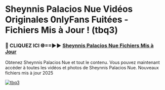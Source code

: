 # Sheynnis Palacios Nue Vidéos Originales 0nlyFans Fuitées - Fichiers Mis à Jour ! (tbq3)

<h3>🔴 CLIQUEZ ICI 🌐==►► <a href="https://tinyurl.com/2pmr4ezf" rel="nofollow">Sheynnis Palacios Nue Fichiers Mis à Jour</a></h3>

Obtenez Sheynnis Palacios Nue et tout le contenu. Vous pouvez maintenant accéder à toutes les vidéos et photos de Sheynnis Palacios Nue. Nouveaux fichiers mis à jour 2025

[![tbq3](https://i.imgur.com/6SNvagu.gif)](https://tinyurl.com/2pmr4ezf)
